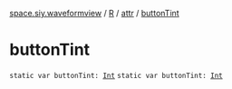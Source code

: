 [space.siy.waveformview](../../index.md) / [R](../index.md) / [attr](index.md) / [buttonTint](./button-tint.md)

# buttonTint

`static var buttonTint: `[`Int`](https://kotlinlang.org/api/latest/jvm/stdlib/kotlin/-int/index.html)
`static var buttonTint: `[`Int`](https://kotlinlang.org/api/latest/jvm/stdlib/kotlin/-int/index.html)